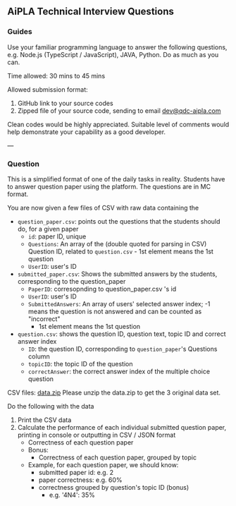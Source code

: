 ## AiPLA Technical Interview Questions

### Guides

Use your familiar programming language to answer the following questions, e.g. Node.js (TypeScript / JavaScript), JAVA, Python. Do as much as you can.

Time allowed: 30 mins to 45 mins

Allowed submission format: 
1. GitHub link to your source codes
2. Zipped file of your source code, sending to email dev@qdc-aipla.com

Clean codes would be highly appreciated. Suitable level of comments would help demonstrate your capability as a good developer.

—
### Question

This is a simplified format of one of the daily tasks in reality. Students have to answer question paper using the platform. The questions are in MC format.

You are now given a few files of CSV with raw data containing the
- `question_paper.csv`: points out the questions that the students should do, for a given paper
  - `id`: paper ID, unique
  - `Questions`: An array of the (double quoted for parsing in CSV) Question ID, related to `question.csv` - 1st element means the 1st question
  - `UserID`: user's ID
- `submitted_paper.csv`: Shows the submitted answers by the students, corresponding to the question_paper
  - `PaperID`: corresopnding to question_paper.csv 's id
  - `UserID`: user's ID
  - `SubmittedAnswers`: An array of users' selected answer index; -1 means the question is not answered and can be counted as "incorrect"
    - 1st element means the 1st question
- `question.csv`: shows the question ID, question text, topic ID and correct answer index
  - `ID`: the question ID, corresponding to `question_paper`'s Questions column
  - `topicID`: the topic ID of the question
  - `correctAnswer`: the correct answer index of the multiple choice question

CSV files: [data.zip](https://github.com/AiPLA/interview-questions/raw/main/data.zip)
Please unzip the data.zip to get the 3 original data set.

Do the following with the data

1. Print the CSV data
2. Calculate the performance of each individual submitted question paper, printing in console or outputting in CSV / JSON format
    - Correctness of each question paper
    - Bonus:
      - Correctness of each question paper, grouped by topic
    - Example, for each question paper, we should know:
      - submitted paper id: e.g. 2
      - paper correctness: e.g. 60%
      - correctness grouped by question's topic ID (bonus)
        - e.g. '4N4': 35%
